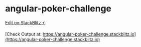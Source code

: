 # angular-poker-challenge

[Edit on StackBlitz ⚡️](https://stackblitz.com/edit/angular-poker-challenge)

[Check Output at: https://angular-poker-challenge.stackblitz.io](https://angular-poker-challenge.stackblitz.io)